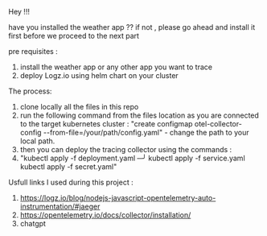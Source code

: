 Hey !!! 

have you installed the weather app ??
if not , please go ahead and install it first before we proceed to the next part 

pre requisites :
1. install the weather app or any other app you want to trace
2. deploy Logz.io using helm chart on your cluster

The process:
1. clone locally all the files in this repo
2. run the following command from the files location as you are connected to the target kubernetes cluster : "create configmap otel-collector-config --from-file=/your/path/config.yaml" - change the path to your local path.
3. then you can deploy the tracing collector using the commands :
4. "kubectl apply -f deployment.yaml                                                                                                                                                                                                                   ─╯
kubectl apply -f service.yaml
kubectl apply -f secret.yaml"

Usfull links I used during this project : 
1. https://logz.io/blog/nodejs-javascript-opentelemetry-auto-instrumentation/#jaeger
2. https://opentelemetry.io/docs/collector/installation/
3. chatgpt



